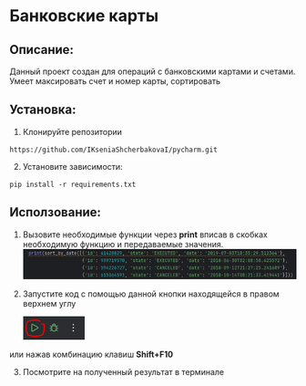 
# Банковские карты
## Описание:

Данный проект  создан для операций с банковскими картами и счетами. Умеет максировать счет и номер карты, сортировать 


## Установка:
1. Клонируйте репозитории 
```
https://github.com/IKseniaShcherbakovaI/pycharm.git
```

2. Установите зависимости:
```
pip install -r requirements.txt
```

## Исползование:
1. Вызовите необходимые функции через **print** вписав в скобках необходимую функцию и передаваемые значения.
![img.png](img.png)

2. Запустите код с помощью данной кнопки находящейся в правом верхнем углу

     ![img_2.png](img_2.png)

или нажав комбинацию клавиш **Shift+F10**

3. Посмотрите на полученный результат в терминале

